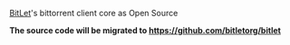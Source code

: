 [BitLet](http://www.bitlet.org/)'s bittorrent client core as Open Source

**The source code will be migrated to https://github.com/bitletorg/bitlet**